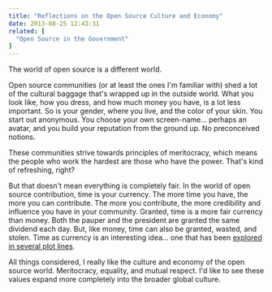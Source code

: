 ```yaml
---
title: "Reflections on the Open Source Culture and Economy"
date: 2013-08-25 12:43:31
related: [
  "Open Source in the Government"
]
---
```


The world of open source is a different world.

Open source communities (or at least the ones I'm familiar with) shed a lot of the cultural baggage that's wrapped up in the outside world. What you look like, how you dress, and how much money you have, is a lot less important. So is your gender, where you live, and the color of your skin. You start out anonymous. You choose your own screen-name... perhaps an avatar, and you build your reputation from the ground up. No preconceived notions.

These communities strive towards principles of meritocracy, which means the people who work the hardest are those who have the power. That's kind of refreshing, right?

But that doesn't mean everything is completely fair. In the world of open source contribution, time is your currency. The more time you have, the more you can contribute. The more you contribute, the more credibility and influence you have in your community. Granted, time is a more fair currency than money. Both the pauper and the president are granted the same dividend each day. But, like money, time can also be granted, wasted, and stolen. Time as currency is an interesting idea… one that has been <a href="http://en.wikipedia.org/wiki/In_Time#Similar_works">explored in several plot lines</a>. 

All things considered, I really like the culture and economy of the open source world. Meritocracy, equality, and mutual respect. I'd like to see these values expand more completely into the broader global culture.
